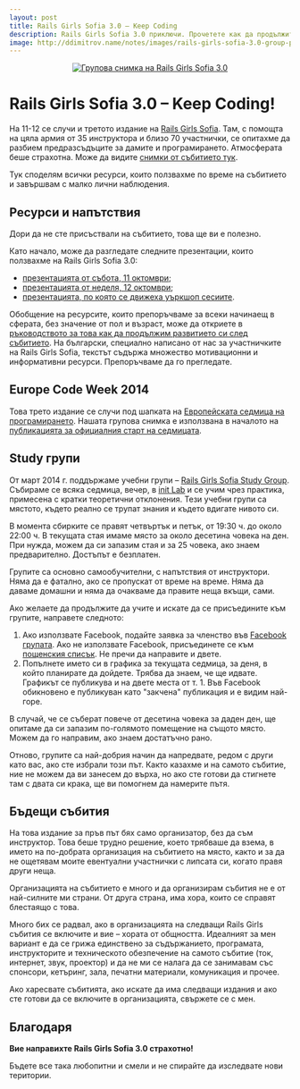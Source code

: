 ```yaml
---
layout: post
title: Rails Girls Sofia 3.0 – Keep Coding
description: Rails Girls Sofia 3.0 приключи. Прочетете как да продължите, вижте връзките към материали и ресурси по темата и информация за Rails Girls study групите, които организираме.
image: http://ddimitrov.name/notes/images/rails-girls-sofia-3.0-group-photo.jpg
---
```


<a href="http://railsgirls.com/sofia" style="display: block; text-align: center;">
    <img src="{{ page.image | xml_escape }}" alt="Групова снимка на Rails Girls Sofia 3.0" />
</a>

# Rails Girls Sofia 3.0 – Keep Coding!

На 11-12 се случи и третото издание на [Rails Girls Sofia](http://railsgirls.com/sofia). Там, с помощта на цяла армия от 35 инструктора и близо 70 участнички, се опитахме да разбием предразсъдъците за дамите и програмирането. Атмосферата беше страхотна. Може да видите [снимки от събитието тук](https://www.facebook.com/media/set/?set=a.715213401897784.1073741835.452102071542253&type=3).

Тук споделям всички ресурси, които ползвахме по време на събитието и завършвам с малко лични наблюдения.

## Ресурси и напътствия

Дори да не сте присъствали на събитието, това ще ви е полезно.

Като начало, може да разгледате следните презентации, които ползвахме на Rails Girls Sofia 3.0:

- [презентацията от събота, 11 октомври](https://speakerdeck.com/mitio/rails-girls-sofia-3-dot-0-day-1);
- [презентацията от неделя, 12 октомври](https://speakerdeck.com/mitio/rails-girls-sofia-3-dot-0-day-2);
- [презентацията, по която се движеха уъркшоп сесиите](http://rails-girls-sofia.github.io/rails-girls-training/).

Обобщение на ресурсите, които препоръчваме за всеки начинаещ в сферата, без значение от пол и възраст, може да откриете в [ръководството за това как да продължим развитието си след събитието](https://github.com/rails-girls-sofia/guides/blob/master/after-the-event-keep-coding.md#readme). На български, специално написано от нас за участничките на Rails Girls Sofia, текстът съдържа множество мотивационни и информативни ресурси. Препоръчваме да го прегледате.

## Europe Code Week 2014

Това трето издание се случи под шапката на [Европейската седмица на програмирането](../../../../notes/2014/09/15/europe-code-week-2014.html). Нашата групова снимка е използвана в началото на [публикацията за официалния старт на седмицата](http://blog.codeweek.eu/post/99933660935/official-eu-code-week-kickoff).

## Study групи

От март 2014 г. поддържаме учебни групи – [Rails Girls Sofia Study Group](https://www.facebook.com/groups/RailsGirlsSofiaStudyGroup/). Събираме се всяка седмица, вечер, в [init Lab](http://initlab.org) и се учим чрез практика, примесена с кратки теоретични отклонения. Тези учебни групи са мястото, където реално се трупат знания и където вдигате нивото си.

В момента сбирките се правят четвъртък и петък, от 19:30 ч. до около 22:00 ч. В текущата стая имаме място за около десетина човека на ден. При нужда, можем да си запазим стая и за 25 човека, ако знаем предварително. Достъпът е безплатен.

Групите са основно самообучителни, с напътствия от инструктори. Няма да е фатално, ако се пропускат от време на време. Няма да даваме домашни и няма да очакваме да правите неща вкъщи, сами.

Ако желаете да продължите да учите и искате да се присъедините към групите, направете следното:

1. Ако използвате Facebook, подайте заявка за членство във [Facebook групата](https://www.facebook.com/groups/RailsGirlsSofiaStudyGroup/). Ако не използвате Facebook, присъединете се към [пощенския списък](https://groups.google.com/forum/#!forum/rails-girls-sofia-study-groups). Не пречи да направите и двете.
2. Попълнете името си в графика за текущата седмица, за деня, в който планирате да дойдете. Трябва да знаем, че ще идвате. Графикът се публикува и на двете места от т. 1. Във Facebook обикновено е публикуван като "закчена" публикация и е видим най-горе.

В случай, че се съберат повече от десетина човека за даден ден, ще опитаме да си запазим по-голямото помещение на същото място. Можем да го направим, ако знаем достатъчно рано.

Отново, групите са най-добрия начин да напредвате, редом с други като вас, ако сте избрали този път. Както казахме и на самото събитие, ние не можем да ви занесем до върха, но ако сте готови да стигнете там с двата си крака, ще ви помогнем да намерите пътя.

## Бъдещи събития

На това издание за пръв път бях само организатор, без да съм инструктор. Това беше трудно решение, което трябваше да взема, в името на по-добрата организация на събитието на място, както и за да не ощетявам моите евентуални участнички с липсата си, когато правя други неща.

Организацията на събитието е много и да организирам събития не е от най-силните ми страни. От друга страна, има хора, които се справят блестаящо с това.

Много бих се радвал, ако в организацията на следващи Rails Girls събития се включите и вие – хората от общността. Идеалният за мен вариант е да се грижа единствено за съдържанието, програмата, инструкторите и техническото обезпечение на самото събитие (ток, интернет, звук, проектор) и да не ми се налага да се занимавам със спонсори, кетъринг, зала, печатни материали, комуникация и прочее.

Ако харесвате събитията, ако искате да има следващи издания и ако сте готови да се включите в организацията, свържете се с мен.

## Благодаря

**Вие направихте Rails Girls Sofia 3.0 страхотно!**

Бъдете все така любопитни и смели и не спирайте да изследвате нови територии.
